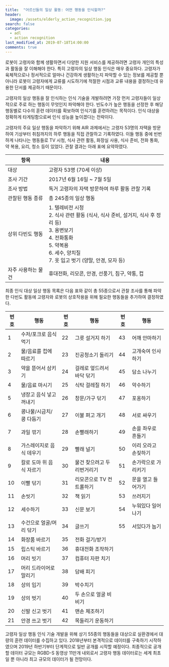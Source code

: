 ```yaml
---
title:  "어르신들의 일상 활동: 어떤 행동을 인식할까?"
header:
  image: /assets/elderly_action_recognition.jpg
search: false
categories: 
  - adl
  - action recognition
last_modified_at: 2019-07-18T14:00:00
comments: true
---
```

로봇이 고령자와 함께 생활하면서 다양한 지원 서비스를 제공하려면 고령자 개인의 특성과 활동을 잘 이해해야 한다. 특히 고령자의 일상 행동 인식은 매우 중요하다. 고령자가 육체적으로나 정서적으로 얼마나 건강하게 생활하는지 파악할 수 있는 정보를 제공할 뿐 아니라 로봇이 고령자에게 교류를 시도하기에 적절한 시점과 교류 내용을 결정하는데 유용한 단서를 제공하기 때문이다.

고령자의 일상 행동을 잘 인식하는 인식 기술을 개발하려면 가장 먼저 고령자들이 일상적으로 주로 하는 행동이 무엇인지 파악해야 한다. 빈도수가 높은 행동을 선정한 후 해당 행동별로 다수의 훈련 데이터를 확보하여 인식기를 훈련하려는 목적이다. 인식 대상을 정확하게 타게팅함으로써 인식 성능을 높이겠다는 전략이다.

고령자의 주요 일상 행동을 파악하기 위해 AIR 과제에서는 고령자 53명의 자택을 방문하여 기상부터 취침까지의 하루 행동을 직접 관찰하고 기록하였다. 이들 행동 중에 빈번하게 나타나는 행동들로 TV 시청, 식사 관련 활동, 화장실 사용, 식사 준비, 전화 통화, 약 복용, 요리, 청소 등이 있었다. 관찰 결과는 아래 표에 요약하였다.

| 항목         | 내용                                                                                                                               |
|------------|----------------------------------------------------------------------------------------------------------------------------------|
| 대상         | 고령자 53명 (70세 이상)                                                                                                                 |
| 조사 기간      | 2017년 6월 16일 ~ 7월 5일                                                                                                             |
| 조사 방법      | 독거 고령자의 자택 방문하여 하루 활동 관찰 기록                                                                                                      |
| 관찰된 행동 종류  | 총 245종의 일상 행동                                                                                                                    |
| 상위 다빈도 행동  | 1. 텔레비전 시청<br>2. 식사 관련 활동 (식사, 식사 준비, 설거지, 식사 후 정리 등)<br>3. 용변보기<br>4. 전화통화<br>5. 약복용<br>6. 세수, 양치질<br>7. 옷 입고 벗기 (양말, 안경, 모자 등) |
| 자주 사용하는 물건 | 휴대전화, 리모콘, 안경, 선풍기, 침구, 약통, 컵                                                                                                    |

최종 인식 대상 일상 행동 목록은 다음 표와 같이 총 55종으로서 관찰 조사를 통해 파악한 다빈도 활동에 고령자와 로봇의 상호작용을 위해 필요한 행동들을 추가하여 결정하였다.

| 번호 | 행동             | 번호 | 행동             | 번호 | 행동          |
|----|----------------|----|----------------|----|-------------|
| 1  | 수저/포크로 음식 먹기   | 22 | 그릇 설거지 하기      | 43 | 어깨 안마하기     |
| 2  | 물/음료를 컵에 따르기   | 23 | 진공청소기 돌리기      | 44 | 고개숙여 인사하기   |
| 3  | 약을 뜯어서 삼키기     | 24 | 걸레로 엎드려서 바닥 닦기 | 45 | 담소 나누기      |
| 4  | 물/음료 마시기       | 25 | 식탁 걸레질 하기      | 46 | 악수하기        |
| 5  | 냉장고 음식 넣고 꺼내기  | 26 | 창문/가구 닦기       | 47 | 포옹하기        |
| 6  | 콩나물/시금치/콩 다듬기  | 27 | 이불 펴고 개기       | 48 | 서로 싸우기      |
| 7  | 과일 깎기          | 28 | 손빨래하기          | 49 | 손을 좌우로 흔들기  |
| 8  | 가스레이지로 음식 데우기  | 29 | 빨래 널기          | 50 | 이리 오라고 손짖하기 |
| 9  | 칼로 도마 위 음식 자르기 | 30 | 물건 찾으려고 두리번거리기 | 51 | 손가락으로 가리키기  |
| 10 | 이빨 닦기          | 31 | 리모콘으로 TV 컨트롤하기 | 52 | 문을 열고 들어가기  |
| 11 | 손씻기            | 32 | 책 읽기           | 53 | 쓰러지기        |
| 12 | 세수하기           | 33 | 신문 보기          | 54 | 누워있다 일어나기   |
| 13 | 수건으로 얼굴/머리 닦기  | 34 | 글쓰기            | 55 | 서있다가 눕기     |
| 14 | 화장품 바르기        | 35 | 전화 걸기/받기       |    |             |
| 15 | 립스틱 바르기        | 36 | 휴대전화 조작하기      |    |             |
| 16 | 머리 빗기          | 37 | 컴퓨터 자판 치기      |    |             |
| 17 | 머리 드라이어로 말리기   | 38 | 담배 피기          |    |             |
| 18 | 상의 입기          | 39 | 박수치기           |    |             |
| 19 | 상의 벗기          | 40 | 두 손으로 얼굴 비비기   |    |             |
| 20 | 신발 신고 벗기       | 41 | 맨손 체조하기        |    |             |
| 21 | 안경 쓰고 벗기       | 42 | 목돌리기 운동하기      |    |             |

고령자 일상 행동 인식 기술 개발을 위해 상기 55종의 행동들을 대상으로 실환경에서 대량의 훈련 데이터를 수집하고 있다.
2018년부터 본격적으로 데이터를 구축하기 시작하였으며 2019년 하반기부터 단계적으로 일반 공개를 시작할 예정이다.
최종적으로 공개할 데이터 규모는 RGBD-S 동영상 11만개 내외로서 고령자 행동 데이터로는 세계 최초일 뿐 아니라 최고 규모의 데이터가 될 전망이다.
